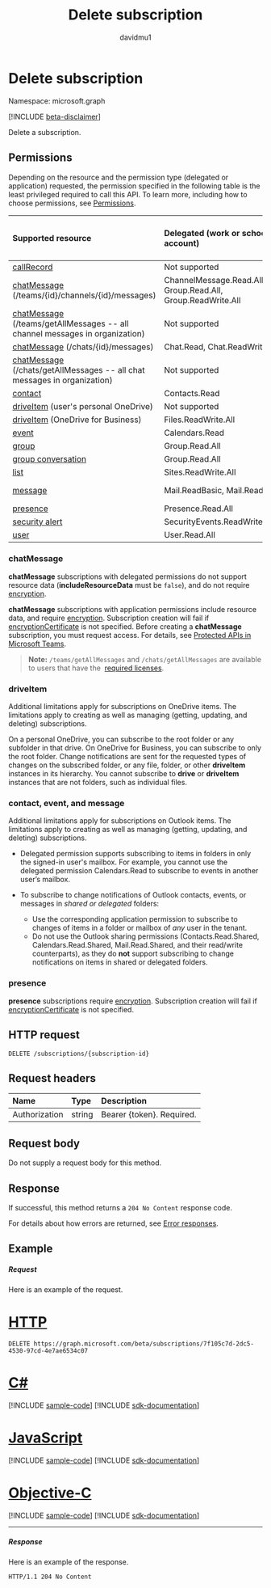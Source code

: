 ﻿---
title: "Delete subscription"
description: "Delete a subscription."
localization_priority: Normal 
author: "davidmu1"
doc_type: apiPageType 
ms.prod: "microsoft-identity-platform"
---

# Delete subscription

Namespace: microsoft.graph

[!INCLUDE [beta-disclaimer](../../includes/beta-disclaimer.md)]

Delete a subscription.

## Permissions

Depending on the resource and the permission type (delegated or application) requested, the permission specified in the following table is the least privileged required to call this API. To learn more, including how to choose permissions, see [Permissions](/graph/permissions-reference).

| Supported resource                                                                                         | Delegated (work or school account)                           | Delegated (personal Microsoft account) | Application                  |
| :--------------------------------------------------------------------------------------------------------- | :----------------------------------------------------------- | :------------------------------------- | :--------------------------- |
| [callRecord](../resources/callrecords-callrecord.md)                                                       | Not supported                                                | Not supported                          | CallRecords.Read.All         |
| [chatMessage](../resources/chatmessage.md) (/teams/{id}/channels/{id}/messages)                            | ChannelMessage.Read.All, Group.Read.All, Group.ReadWrite.All | Not supported                          | ChannelMessage.Read.All      |
| [chatMessage](../resources/chatmessage.md) (/teams/getAllMessages -- all channel messages in organization) | Not supported                                                | Not supported                          | ChannelMessage.Read.All      |
| [chatMessage](../resources/chatmessage.md) (/chats/{id}/messages)                                          | Chat.Read, Chat.ReadWrite                                    | Not supported                          | Chat.Read.All                |
| [chatMessage](../resources/chatmessage.md) (/chats/getAllMessages -- all chat messages in organization)    | Not supported                                                | Not supported                          | Chat.Read.All                |
| [contact](../resources/contact.md)                                                                         | Contacts.Read                                                | Contacts.Read                          | Contacts.Read                |
| [driveItem](../resources/driveitem.md) (user's personal OneDrive)                                          | Not supported                                                | Files.ReadWrite                        | Not supported                |
| [driveItem](../resources/driveitem.md) (OneDrive for Business)                                             | Files.ReadWrite.All                                          | Not supported                          | Files.ReadWrite.All          |
| [event](../resources/event.md)                                                                             | Calendars.Read                                               | Calendars.Read                         | Calendars.Read               |
| [group](../resources/group.md)                                                                             | Group.Read.All                                               | Not supported                          | Group.Read.All               |
| [group conversation](../resources/conversation.md)                                                         | Group.Read.All                                               | Not supported                          | Not supported                |
| [list](../resources/list.md)                                                                               | Sites.ReadWrite.All                                          | Not supported                          | Sites.ReadWrite.All          |
| [message](../resources/message.md)                                                                         | Mail.ReadBasic, Mail.Read                                    | Mail.ReadBasic, Mail.Read              | Mail.ReadBasic, Mail.Read    |
| [presence](../resources/presence.md)                                                                       | Presence.Read.All                                            | Not supported                          | Not supported                |
| [security alert](../resources/alert.md)                                                                    | SecurityEvents.ReadWrite.All                                 | Not supported                          | SecurityEvents.ReadWrite.All |
| [user](../resources/user.md)                                                                               | User.Read.All                                                | User.Read.All                          | User.Read.All                |

### chatMessage

**chatMessage** subscriptions with delegated permissions do not support resource data (**includeResourceData** must be `false`), and do not require [encryption](/graph/webhooks-with-resource-data).

**chatMessage** subscriptions with application permissions include resource data, and require [encryption](/graph/webhooks-with-resource-data). Subscription creation will fail if [encryptionCertificate](../resources/subscription.md) is not specified. Before creating a **chatMessage** subscription, you must request access. For details, see [Protected APIs in Microsoft Teams](/graph/teams-protected-apis). 

> **Note:** `/teams/getAllMessages` and `/chats/getAllMessages` are available to users that have the 
[required licenses](https://aka.ms/teams-changenotification-licenses).

### driveItem

Additional limitations apply for subscriptions on OneDrive items. The limitations apply to creating as well as managing (getting, updating, and deleting) subscriptions.

On a personal OneDrive, you can subscribe to the root folder or any subfolder in that drive. On OneDrive for Business, you can subscribe to only the root folder. Change notifications are sent for the requested types of changes on the subscribed folder, or any file, folder, or other **driveItem** instances in its hierarchy. You cannot subscribe to **drive** or **driveItem** instances that are not folders, such as individual files.

### contact, event, and message

Additional limitations apply for subscriptions on Outlook items. The limitations apply to creating as well as managing (getting, updating, and deleting) subscriptions.

- Delegated permission supports subscribing to items in folders in only the signed-in user's mailbox. For example, you cannot use the delegated permission Calendars.Read to subscribe to events in another user’s mailbox.
- To subscribe to change notifications of Outlook contacts, events, or messages in _shared or delegated_ folders:

  - Use the corresponding application permission to subscribe to changes of items in a folder or mailbox of _any_ user in the tenant.
  - Do not use the Outlook sharing permissions (Contacts.Read.Shared, Calendars.Read.Shared, Mail.Read.Shared, and their read/write counterparts), as they do **not** support subscribing to change notifications on items in shared or delegated folders.

### presence

**presence** subscriptions require [encryption](/graph/webhooks-with-resource-data). Subscription creation will fail if [encryptionCertificate](../resources/subscription.md) is not specified.

## HTTP request

<!-- { "blockType": "ignored" } -->

```http
DELETE /subscriptions/{subscription-id}
```

## Request headers

| Name          | Type   | Description               |
| :------------ | :----- | :------------------------ |
| Authorization | string | Bearer {token}. Required. |

## Request body

Do not supply a request body for this method.

## Response

If successful, this method returns a `204 No Content` response code.

For details about how errors are returned, see [Error responses][error-response].

## Example

##### Request

Here is an example of the request.

# [HTTP](#tab/http)

<!-- {
  "blockType": "request",
  "name": "delete_subscription"
}-->

```http
DELETE https://graph.microsoft.com/beta/subscriptions/7f105c7d-2dc5-4530-97cd-4e7ae6534c07
```

# [C#](#tab/csharp)

[!INCLUDE [sample-code](../includes/snippets/csharp/delete-subscription-csharp-snippets.md)]
[!INCLUDE [sdk-documentation](../includes/snippets/snippets-sdk-documentation-link.md)]

# [JavaScript](#tab/javascript)

[!INCLUDE [sample-code](../includes/snippets/javascript/delete-subscription-javascript-snippets.md)]
[!INCLUDE [sdk-documentation](../includes/snippets/snippets-sdk-documentation-link.md)]

# [Objective-C](#tab/objc)

[!INCLUDE [sample-code](../includes/snippets/objc/delete-subscription-objc-snippets.md)]
[!INCLUDE [sdk-documentation](../includes/snippets/snippets-sdk-documentation-link.md)]

---

##### Response

Here is an example of the response.

<!-- {
  "blockType": "response",
  "truncated": false,
  "@odata.type": "microsoft.graph.subscription"
} -->

```http
HTTP/1.1 204 No Content
```

[error-response]: /graph/errors

<!--
{
  "type": "#page.annotation",
  "description": "Delete subscription",
  "keywords": "",
  "section": "documentation",
  "tocPath": "",
  "suppressions": [
  ]
}
-->
